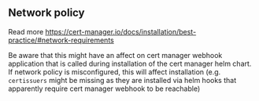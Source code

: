 ## Network policy

Read more https://cert-manager.io/docs/installation/best-practice/#network-requirements

Be aware that this might have an affect on cert manager webhook application that is called during installation of the cert manager helm chart. If network policy is misconfigured, this will affect installation (e.g. `certissuers` might be missing as they are installed via helm hooks that apparently require cert manager webhook to be reachable)

